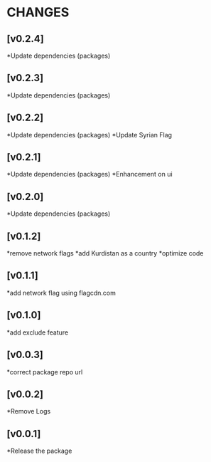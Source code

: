 # CHANGES

## [v0.2.4]

\*Update dependencies (packages)

## [v0.2.3]

\*Update dependencies (packages)

## [v0.2.2]

\*Update dependencies (packages)
\*Update Syrian Flag

## [v0.2.1]

\*Update dependencies (packages)
\*Enhancement on ui

## [v0.2.0]

\*Update dependencies (packages)

## [v0.1.2]

*remove network flags
*add Kurdistan as a country
\*optimize code

## [v0.1.1]

\*add network flag using flagcdn.com

## [v0.1.0]

\*add exclude feature

## [v0.0.3]

\*correct package repo url

## [v0.0.2]

\*Remove Logs

## [v0.0.1]

\*Release the package
